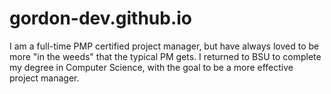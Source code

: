 # gordon-dev.github.io
I am a full-time PMP certified project manager, but have always loved to be more "in the weeds" that the typical PM gets.
I returned to BSU to complete my degree in Computer Science, with the goal to be a more effective project manager.
